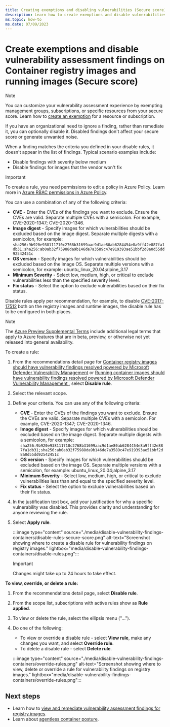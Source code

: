 ```yaml
---
title: Creating exemptions and disabling vulnerabilities (Secure score)
description: Learn how to create exemptions and disable vulnerabilities (Secure score)
ms.topic: how-to
ms.date: 07/09/2023
---
```


# Create exemptions and disable vulnerability assessment findings on Container registry images and running images (Secure score)

>[!NOTE]
>You can customize your vulnerability assessment experience by exempting management groups, subscriptions, or specific resources from your secure score. Learn how to [create an exemption](exempt-resource.md) for a resource or subscription.

If you have an organizational need to ignore a finding, rather than remediate it, you can optionally disable it. Disabled findings don't affect your secure score or generate unwanted noise.

When a finding matches the criteria you defined in your disable rules, it doesn't appear in the list of findings. Typical scenario examples include:

- Disable findings with severity below medium
- Disable findings for images that the vendor won't fix

> [!IMPORTANT]
> To create a rule, you need permissions to edit a policy in Azure Policy.
> Learn more in [Azure RBAC permissions in Azure Policy](/azure/governance/policy/overview#azure-rbac-permissions-in-azure-policy).

You can use a combination of any of the following criteria:

- **CVE** - Enter the CVEs of the findings you want to exclude. Ensure the CVEs are valid. Separate multiple CVEs with a semicolon. For example, CVE-2020-1347; CVE-2020-1346.
- **Image digest** - Specify images for which vulnerabilities should be excluded based on the image digest. Separate multiple digests with a semicolon, for example: `sha256:9b920e938111710c2768b31699aac9d1ae80ab6284454e8a9ff42e887fa1db31;sha256:ab0ab32f75988da9b146de7a3589c47e919393ae51bbf2d8a0d55dd92542451c`
- **OS version** - Specify images for which vulnerabilities should be excluded based on the image OS. Separate multiple versions with a semicolon, for example: ubuntu_linux_20.04;alpine_3.17
- **Minimum Severity** - Select low, medium, high, or critical to exclude vulnerabilities less than the specified severity level.
- **Fix status** - Select the option to exclude vulnerabilities based on their fix status.

Disable rules apply per recommendation, for example, to disable [CVE-2017-17512](https://github.com/advisories/GHSA-fc69-2v7r-7r95) both on the registry images and runtime images, the disable rule has to be configured in both places.

> [!NOTE]
> The [Azure Preview Supplemental Terms](//azure.microsoft.com/support/legal/preview-supplemental-terms/) include additional legal terms that apply to Azure features that are in beta, preview, or otherwise not yet released into general availability.  

 To create a rule:

1. From the recommendations detail page for [Container registry images should have vulnerability findings resolved powered by Microsoft Defender Vulnerability Management](https://portal.azure.com/#blade/Microsoft_Azure_Security/RecommendationsBlade/assessmentKey/c0b7cfc6-3172-465a-b378-53c7ff2cc0d5) or [Running container images should have vulnerability findings resolved powered by Microsoft Defender Vulnerability Management
](https://portal.azure.com/#blade/Microsoft_Azure_Security/RecommendationsBlade/assessmentKey/c609cf0f-71ab-41e9-a3c6-9a1f7fe1b8d5), select **Disable rule**.

1. Select the relevant scope.

1. Define your criteria. You can use any of the following criteria:

    - **CVE** - Enter the CVEs of the findings you want to exclude. Ensure the CVEs are valid. Separate multiple CVEs with a semicolon. For example, CVE-2020-1347; CVE-2020-1346.
    - **Image digest** - Specify images for which vulnerabilities should be excluded based on the image digest. Separate multiple digests with a semicolon, for example: `sha256:9b920e938111710c2768b31699aac9d1ae80ab6284454e8a9ff42e887fa1db31;sha256:ab0ab32f75988da9b146de7a3589c47e919393ae51bbf2d8a0d55dd92542451c`
    - **OS version** - Specify images for which vulnerabilities should be excluded based on the image OS. Separate multiple versions with a semicolon, for example: ubuntu_linux_20.04;alpine_3.17
    - **Minimum Severity** - Select low, medium, high, or critical to exclude vulnerabilities less than and equal to the specified severity level.
    - **Fix status** - Select the option to exclude vulnerabilities based on their fix status.

1. In the justification text box, add your justification for why a specific vulnerability was disabled. This provides clarity and understanding for anyone reviewing the rule.

1. Select **Apply rule**.

    :::image type="content" source="./media/disable-vulnerability-findings-containers/disable-rules-secure-score.png" alt-text="Screenshot showing where to create a disable rule for vulnerability findings on registry images." lightbox="media/disable-vulnerability-findings-containers/disable-rules.png":::

    > [!IMPORTANT]
    > Changes might take up to 24 hours to take effect.

**To view, override, or delete a rule:**

1. From the recommendations detail page, select **Disable rule**.
1. From the scope list, subscriptions with active rules show as **Rule applied**.
1. To view or delete the rule, select the ellipsis menu ("...").
1. Do one of the following:
    - To view or override a disable rule - select **View rule**, make any changes you want, and select **Override rule**.
    - To delete a disable rule - select **Delete rule**.

    :::image type="content" source="./media/disable-vulnerability-findings-containers/override-rules.png" alt-text="Screenshot showing where to view, delete or override a rule for vulnerability findings on registry images." lightbox="media/disable-vulnerability-findings-containers/override-rules.png":::

## Next steps

- Learn how to [view and remediate vulnerability assessment findings for registry images](view-and-remediate-vulnerability-assessment-findings.md).
- Learn about [agentless container posture](concept-agentless-containers.md).
